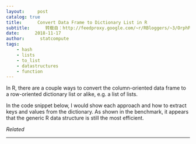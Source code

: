 ```yaml
---
layout:     post
catalog: true
title:      Convert Data Frame to Dictionary List in R
subtitle:      转载自：http://feedproxy.google.com/~r/RBloggers/~3/OrphPx6l2Yo/
date:      2018-11-17
author:      statcompute
tags:
    - hash
    - lists
    - to_list
    - datastructures
    - function
---
```






In R, there are a couple ways to convert the column-oriented data frame to a row-oriented dictionary list or alike, e.g. a list of lists. 

In the code snippet below, I would show each approach and how to extract keys and values from the dictionary. As shown in the benchmark, it appears that the generic R data structure is still the most efficient. 


*Related*








---
